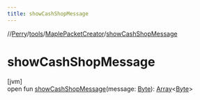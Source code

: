 ```yaml
---
title: showCashShopMessage
---
```

//[Perry](../../../index.html)/[tools](../index.html)/[MaplePacketCreator](index.html)/[showCashShopMessage](show-cash-shop-message.html)



# showCashShopMessage



[jvm]\
open fun [showCashShopMessage](show-cash-shop-message.html)(message: [Byte](https://kotlinlang.org/api/latest/jvm/stdlib/kotlin/-byte/index.html)): [Array](https://kotlinlang.org/api/latest/jvm/stdlib/kotlin/-array/index.html)&lt;[Byte](https://kotlinlang.org/api/latest/jvm/stdlib/kotlin/-byte/index.html)&gt;




